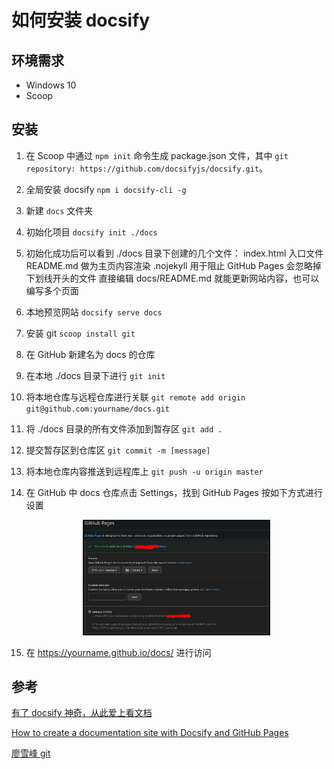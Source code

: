 # 如何安装 docsify

## 环境需求

* Windows 10
* Scoop

## 安装

1. 在 Scoop 中通过 `npm init` 命令生成 package.json 文件，其中 `git repository: https://github.com/docsifyjs/docsify.git`。

2. 全局安装 docsify
   `npm i docsify-cli -g`

3. 新建 `docs` 文件夹

4. 初始化项目
   `docsify init ./docs`

5. 初始化成功后可以看到 ./docs 目录下创建的几个文件：
   index.html 入口文件
   README.md 做为主页内容渲染
   .nojekyll 用于阻止 GitHub Pages 会忽略掉下划线开头的文件
   直接编辑 docs/README.md 就能更新网站内容，也可以编写多个页面

6. 本地预览网站
   `docsify serve docs`

7. 安装 git
   `scoop install git`

8. 在 GitHub 新建名为 docs 的仓库

9. 在本地 ./docs 目录下进行 `git init`

10. 将本地仓库与远程仓库进行关联
    `git remote add origin git@github.com:yourname/docs.git`

11. 将 ./docs 目录的所有文件添加到暂存区
    `git add .`

12. 提交暂存区到仓库区
    `git commit -m [message]`

13. 将本地仓库内容推送到远程库上
    `git push -u origin master`

14. 在 GitHub 中 docs 仓库点击 Settings，找到 GitHub Pages 按如下方式进行设置

    <div align=center>
        <img width="300" src="./blog/install_docsify/asserts/GitHub Pages.JPG">
    </div>

15. 在 https://yourname.github.io/docs/ 进行访问

## 参考

[有了 docsify 神奇，从此爱上看文档](https://www.jianshu.com/p/4883e95aa903)

[How to create a documentation site with Docsify and GitHub Pages](https://opensource.com/article/20/7/docsify-github-pages)

[廖雪峰 git](https://www.liaoxuefeng.com/wiki/896043488029600/898732864121440)

